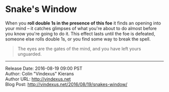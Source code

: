 # Snake's Window
When you **roll double 1s in the presence of this foe** it finds an opening into your mind – it catches glimpses of what you're about to do almost before you know you're going to do it. This effect lasts until the foe is defeated, someone else rolls double 1s, or you find some way to break the spell.

>The eyes are the gates of the mind, and you have left yours unguarded.

---
Release Date: 2016-08-19 09:00 PST  
Author: Colin "Vindexus" Kierans  
Author URL: http://vindexus.net  
Blog Post: http://vindexus.net/2016/08/19/snakes-window/
